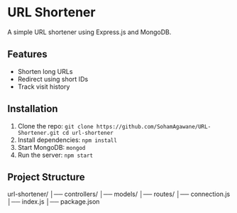 # URL Shortener

A simple URL shortener using Express.js and MongoDB.

## Features
- Shorten long URLs  
- Redirect using short IDs  
- Track visit history  

## Installation
1. Clone the repo:
   ``` git clone https://github.com/SohamAgawane/URL-Shortener.git cd url-shortener ```
2. Install dependencies:
   ``` npm install ```
3. Start MongoDB:
   ``` mongod ```
4. Run the server:
   ``` npm start ```

## Project Structure
  url-shortener/ 
    │── controllers/ 
    │── models/ 
    │── routes/ 
    │── connection.js 
    │── index.js 
    │── package.json
